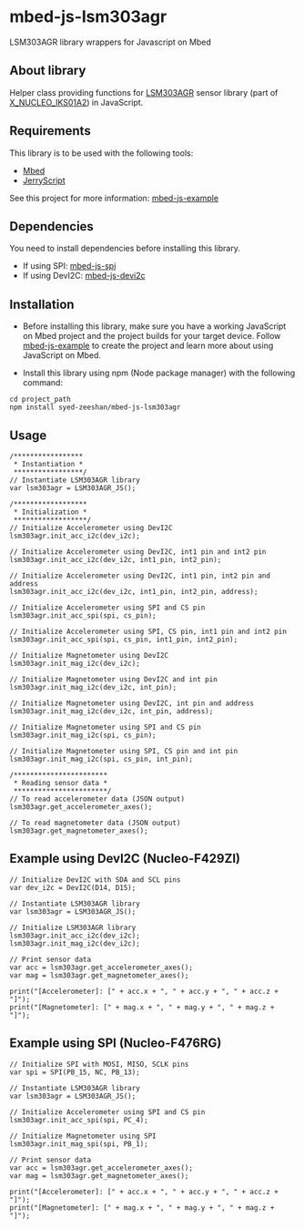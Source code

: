 # mbed-js-lsm303agr
LSM303AGR library wrappers for Javascript on Mbed

## About library
Helper class providing functions for [LSM303AGR](https://os.mbed.com/teams/ST/code/LSM303AGR/) sensor library (part of [X_NUCLEO_IKS01A2](https://os.mbed.com/teams/ST/code/X_NUCLEO_IKS01A2/)) in JavaScript.

## Requirements
This library is to be used with the following tools:
* [Mbed](https://www.mbed.com/en/platform/mbed-os/)
* [JerryScript](https://github.com/jerryscript-project/jerryscript)

See this project for more information: [mbed-js-example](https://github.com/ARMmbed/mbed-js-example)

## Dependencies
You need to install dependencies before installing this library.
* If using SPI: [mbed-js-spi](https://github.com/syed-zeeshan/mbed-js-spi)
* If using DevI2C: [mbed-js-devi2c](https://github.com/syed-zeeshan/mbed-js-devi2c)

## Installation
* Before installing this library, make sure you have a working JavaScript on Mbed project and the project builds for your target device.
Follow [mbed-js-example](https://github.com/ARMmbed/mbed-js-example) to create the project and learn more about using JavaScript on Mbed.

* Install this library using npm (Node package manager) with the following command:
```
cd project_path
npm install syed-zeeshan/mbed-js-lsm303agr
```

## Usage
```
/*****************
 * Instantiation *
 *****************/
// Instantiate LSM303AGR library 
var lsm303agr = LSM303AGR_JS();

/******************
 * Initialization *
 ******************/
// Initialize Accelerometer using DevI2C
lsm303agr.init_acc_i2c(dev_i2c);

// Initialize Accelerometer using DevI2C, int1 pin and int2 pin
lsm303agr.init_acc_i2c(dev_i2c, int1_pin, int2_pin);

// Initialize Accelerometer using DevI2C, int1 pin, int2 pin and address
lsm303agr.init_acc_i2c(dev_i2c, int1_pin, int2_pin, address);
        
// Initialize Accelerometer using SPI and CS pin
lsm303agr.init_acc_spi(spi, cs_pin);

// Initialize Accelerometer using SPI, CS pin, int1 pin and int2 pin
lsm303agr.init_acc_spi(spi, cs_pin, int1_pin, int2_pin);
    
// Initialize Magnetometer using DevI2C
lsm303agr.init_mag_i2c(dev_i2c);

// Initialize Magnetometer using DevI2C and int pin
lsm303agr.init_mag_i2c(dev_i2c, int_pin);

// Initialize Magnetometer using DevI2C, int pin and address
lsm303agr.init_mag_i2c(dev_i2c, int_pin, address);
        
// Initialize Magnetometer using SPI and CS pin
lsm303agr.init_mag_i2c(spi, cs_pin);

// Initialize Magnetometer using SPI, CS pin and int pin
lsm303agr.init_mag_i2c(spi, cs_pin, int_pin);

/***********************
 * Reading sensor data *
 ***********************/
// To read accelerometer data (JSON output)
lsm303agr.get_accelerometer_axes();

// To read magnetometer data (JSON output)
lsm303agr.get_magnetometer_axes();

```

## Example using DevI2C (Nucleo-F429ZI)
```
// Initialize DevI2C with SDA and SCL pins
var dev_i2c = DevI2C(D14, D15);

// Instantiate LSM303AGR library 
var lsm303agr = LSM303AGR_JS();

// Initialize LSM303AGR library
lsm303agr.init_acc_i2c(dev_i2c);
lsm303agr.init_mag_i2c(dev_i2c);

// Print sensor data
var acc = lsm303agr.get_accelerometer_axes();
var mag = lsm303agr.get_magnetometer_axes();

print("[Accelerometer]: [" + acc.x + ", " + acc.y + ", " + acc.z + "]");
print("[Magnetometer]: [" + mag.x + ", " + mag.y + ", " + mag.z + "]");
```

## Example using SPI (Nucleo-F476RG)
```
// Initialize SPI with MOSI, MISO, SCLK pins
var spi = SPI(PB_15, NC, PB_13);

// Instantiate LSM303AGR library 
var lsm303agr = LSM303AGR_JS();

// Initialize Accelerometer using SPI and CS pin
lsm303agr.init_acc_spi(spi, PC_4);

// Initialize Magnetometer using SPI
lsm303agr.init_mag_spi(spi, PB_1);

// Print sensor data
var acc = lsm303agr.get_accelerometer_axes();
var mag = lsm303agr.get_magnetometer_axes();

print("[Accelerometer]: [" + acc.x + ", " + acc.y + ", " + acc.z + "]");
print("[Magnetometer]: [" + mag.x + ", " + mag.y + ", " + mag.z + "]");
```
